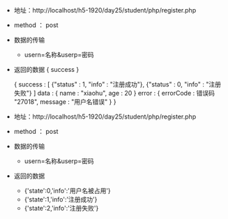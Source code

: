 + 地址：http://localhost/h5-1920/day25/student/php/register.php
+ method ： post
+ 数据的传输
    - usern=名称&userp=密码
+ 返回的数据
{
    success
}






    {
        success : [
            {"status" : 1, "info" : "注册成功"},
            {"status" : 0, "info" : "注册失败"}
        ]
        data : {
            name : "xiaohu",
            age : 20
        }
        error : {
            errorCode : 错误码 "27018",
            message : "用户名错误"
        }
    }



+ 地址：http://localhost/h5-1920/day25/student/php/register.php
+ method ： post
+ 数据的传输
    - usern=名称&userp=密码
+ 返回的数据
    - {'state':0,'info':'用户名被占用'}
    - {'state':1,'info':'注册成功'}
    - {'state':2,'info':'注册失败'}